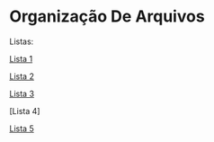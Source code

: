 # Organização De Arquivos

Listas:

[Lista 1](Lista%201)

[Lista 2](Lista%202)

[Lista 3](Lista%203)

[Lista 4]

[Lista 5](Lista%205)